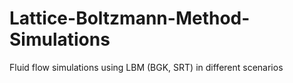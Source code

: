 # Lattice-Boltzmann-Method-Simulations
Fluid flow simulations using LBM (BGK, SRT) in different scenarios
